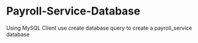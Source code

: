 # Payroll-Service-Database
Using MySQL Client use create database query to create a payroll_service database
